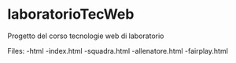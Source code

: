 # laboratorioTecWeb
Progetto del corso tecnologie web di laboratorio

Files:
  -html
    -index.html
    -squadra.html
    -allenatore.html
    -fairplay.html
